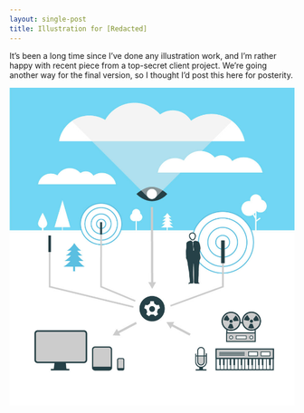 ```yaml
---
layout: single-post
title: Illustration for [Redacted]
---
```


It’s been a long time since I’ve done any illustration work, and I’m rather happy with recent piece from a top-secret client project. We’re going another way for the final version, so I thought I’d post this here for posterity.

<img src="/images/flat-art.jpg" alt="Mystery Illustration" />